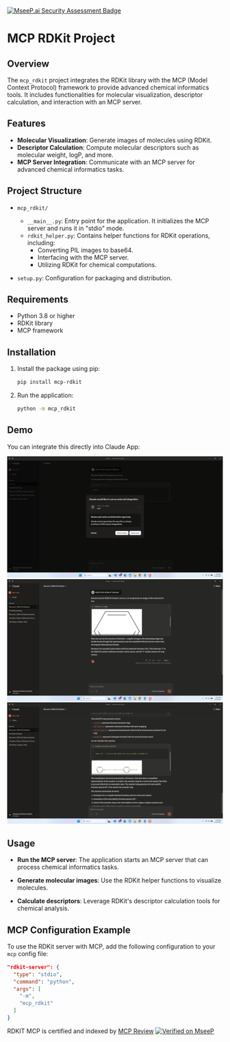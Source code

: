 [![MseeP.ai Security Assessment Badge](https://mseep.net/pr/s20ss-mcp-rdkit-badge.png)](https://mseep.ai/app/s20ss-mcp-rdkit)

# MCP RDKit Project

## Overview

The `mcp_rdkit` project integrates the RDKit library with the MCP (Model Context Protocol) framework to provide advanced chemical informatics tools. It includes functionalities for molecular visualization, descriptor calculation, and interaction with an MCP server.

## Features

- **Molecular Visualization**: Generate images of molecules using RDKit.
- **Descriptor Calculation**: Compute molecular descriptors such as molecular weight, logP, and more.
- **MCP Server Integration**: Communicate with an MCP server for advanced chemical informatics tasks.

## Project Structure

- `mcp_rdkit/`
  - `__main__.py`: Entry point for the application. It initializes the MCP server and runs it in "stdio" mode.
  - `rdkit_helper.py`: Contains helper functions for RDKit operations, including:
    - Converting PIL images to base64.
    - Interfacing with the MCP server.
    - Utilizing RDKit for chemical computations.



- `setup.py`: Configuration for packaging and distribution.

## Requirements

- Python 3.8 or higher
- RDKit library
- MCP framework

## Installation

1. Install the package using pip:
   ```bash
   pip install mcp-rdkit
   ```

2. Run the application:
   ```bash
   python -m mcp_rdkit
   ```

## Demo

You can integrate this directly into Claude App:

![Demo 1](https://github.com/s20ss/mcp_rdkit/blob/main/uploads/image.png?raw=true)
![Demo 2](https://github.com/s20ss/mcp_rdkit/blob/main/uploads/image%20(1).png?raw=true)
![Demo 3](https://github.com/s20ss/mcp_rdkit/blob/main/uploads/image%20(2).png?raw=true)

## Usage

- **Run the MCP server**:
  The application starts an MCP server that can process chemical informatics tasks.

- **Generate molecular images**:
  Use the RDKit helper functions to visualize molecules.

- **Calculate descriptors**:
  Leverage RDKit's descriptor calculation tools for chemical analysis.

## MCP Configuration Example

To use the RDKit server with MCP, add the following configuration to your `mcp` config file:

```json
"rdkit-server": {
  "type": "stdio",
  "command": "python",
  "args": [
    "-m",
    "mcp_rdkit"
  ]
}
```



RDKIT MCP is certified and indexed by [MCP Review](https://mcpreview.com/mcp-servers/s20ss/mcp_rdkit)
[![Verified on MseeP](https://mseep.ai/badge.svg)](https://mseep.ai/app/e504ca84-1db0-4bb5-be6d-1a20e0d96293)
